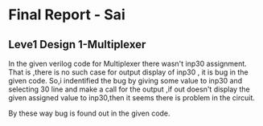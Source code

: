 # Final Report - Sai
## Leve1 Design 1-Multiplexer
 In the given verilog code for Multiplexer there wasn't inp30 assignment. 
 That is ,there is no such case for output display of inp30 , it is bug in the given code.
 So,i indentified the bug by giving some value to inp30 and selecting 30 line and make a call for the output ,if out doesn't display the given assigned value to inp30,then it seems there is problem in the circuit.

 By these way bug is found out in the given code.

